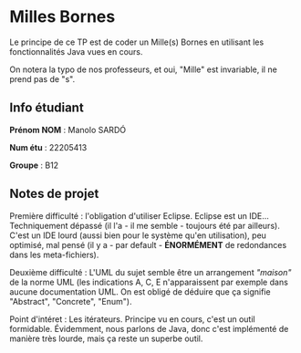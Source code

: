 # Milles Bornes

Le principe de ce TP est de coder un Mille(s) Bornes en utilisant les fonctionnalités Java vues en cours.

On notera la typo de nos professeurs, et oui, "Mille" est invariable, il ne prend pas de "s".

## Info étudiant

**Prénom NOM** : Manolo SARDÓ

**Num étu**    : 22205413

**Groupe**     : B12

## Notes de projet

Première difficulté : l'obligation d'utiliser Eclipse. Eclipse est un IDE... Techniquement dépassé (il l'a - il me semble - toujours été par ailleurs). C'est un IDE lourd (aussi bien pour le système qu'en utilisation), peu optimisé, mal pensé (il y a - par default - **ÉNORMÉMENT** de redondances dans les meta-fichiers).

Deuxième difficulté : L'UML du sujet semble être un arrangement *"maison"* de la norme UML (les indications A, C, E n'apparaissent par exemple dans aucune documentation UML. On est obligé de déduire que ça signifie "Abstract", "Concrete", "Enum").

Point d'intéret : Les itérateurs. Principe vu en cours, c'est un outil formidable. Évidemment, nous parlons de Java, donc c'est implémenté de manière très lourde, mais ça reste un superbe outil.